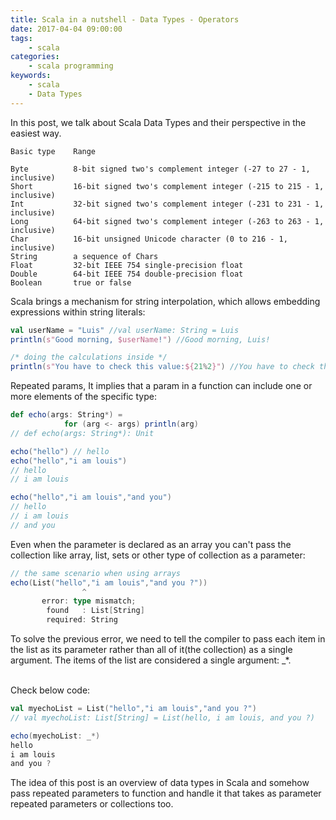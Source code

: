 ```yaml
---
title: Scala in a nutshell - Data Types - Operators
date: 2017-04-04 09:00:00
tags:
    - scala
categories:
    - scala programming
keywords:
    - scala
    - Data Types
---
```


In this post, we talk about Scala Data Types and their perspective in the easiest way.

```
Basic type    Range

Byte          8-bit signed two's complement integer (-27 to 27 - 1, inclusive)
Short         16-bit signed two's complement integer (-215 to 215 - 1, inclusive)
Int           32-bit signed two's complement integer (-231 to 231 - 1, inclusive)
Long          64-bit signed two's complement integer (-263 to 263 - 1, inclusive)
Char          16-bit unsigned Unicode character (0 to 216 - 1, inclusive)
String        a sequence of Chars
Float         32-bit IEEE 754 single-precision float
Double        64-bit IEEE 754 double-precision float
Boolean       true or false
```
Scala brings a mechanism for string interpolation, which allows embedding expressions within string literals:

```scala
val userName = "Luis" //val userName: String = Luis
println(s"Good morning, $userName!") //Good morning, Luis!

/* doing the calculations inside */
println(s"You have to check this value:${21%2}") //You have to check this value:1
```

Repeated params, It implies that a param in a function can include one or more elements of the specific type:
```scala
def echo(args: String*) =
            for (arg <- args) println(arg)
// def echo(args: String*): Unit

echo("hello") // hello
echo("hello","i am louis")
// hello
// i am louis

echo("hello","i am louis","and you")
// hello
// i am louis
// and you
```

Even when the parameter is declared as an array you can't pass the collection like array, list, sets or other type of collection as a parameter:

```scala
// the same scenario when using arrays 
echo(List("hello","i am louis","and you ?"))
                ^
       error: type mismatch;
        found   : List[String]
        required: String
```

To solve the previous error, we need to tell the compiler to pass each item in the list as its parameter rather than all of it(the collection) as a single argument. The items of the list are considered a single argument: _*.

\
Check below code:

```scala 
val myechoList = List("hello","i am louis","and you ?")
// val myechoList: List[String] = List(hello, i am louis, and you ?)

echo(myechoList: _*)
hello
i am louis
and you ?
```

The idea of this post is an overview of data types in Scala and somehow pass repeated parameters to function and handle it that takes as parameter repeated parameters or collections too.